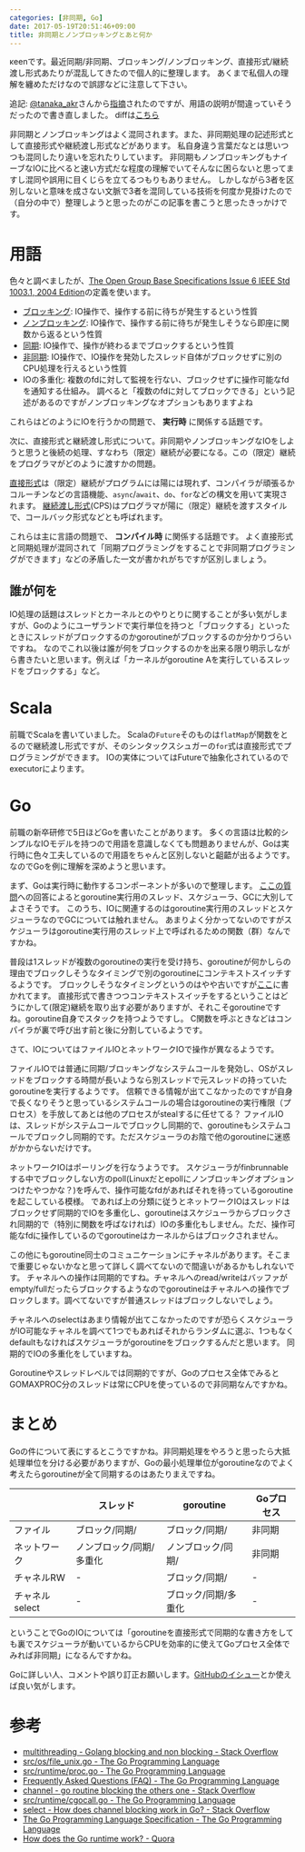 ```yaml
---
categories: [非同期, Go]
date: 2017-05-19T20:51:46+09:00
title: 非同期とノンブロッキングとあと何か
---
```

κeenです。最近同期/非同期、ブロッキング/ノンブロッキング、直接形式/継続渡し形式あたりが混乱してきたので個人的に整理します。
あくまで私個人の理解を纏めただけなので誤謬などに注意して下さい。

追記: [@tanaka_akr](https://twitter.com/tanaka_akr)さんから[指摘](https://twitter.com/tanaka_akr/status/865722507281580032)されたのですが、用語の説明が間違っていそうだったので書き直しました。
diffは[こちら](https://github.com/KeenS/KeenS.github.io/commit/d46dad5282436eeaa615f31c160f892e6c724403)

<!--more-->

非同期とノンブロッキングはよく混同されます。また、非同期処理の記述形式として直接形式や継続渡し形式などがあります。
私自身違う言葉だなとは思いつつも混同したり違いを忘れたりしています。
非同期もノンブロッキングもナイーブなIOに比べると速い方式だな程度の理解でいてそんなに困らないと思ってますし混同や誤用に目くじらを立てるつもりもありません。
しかしながら3者を区別しないと意味を成さない文脈で3者を混同している技術を何度か見掛けたので（自分の中で）整理しようと思ったのがこの記事を書こうと思ったきっかけです。

# 用語


色々と調べましたが、[The Open Group Base Specifications Issue 6 IEEE Std 1003.1, 2004 Edition](http://pubs.opengroup.org/onlinepubs/009695399/basedefs/xbd_chap03.html)の定義を使います。

* [ブロッキング](http://pubs.opengroup.org/onlinepubs/009695399/basedefs/xbd_chap03.html#tag_03_77):
  IO操作で、操作する前に待ちが発生するという性質
* [ノンブロッキング](http://pubs.opengroup.org/onlinepubs/009695399/basedefs/xbd_chap03.html#tag_03_240):
  IO操作で、操作する前に待ちが発生しそうなら即座に関数から返るという性質
* [同期](http://pubs.opengroup.org/onlinepubs/009695399/basedefs/xbd_chap03.html#tag_03_378):
  IO操作で、操作が終わるまでブロックするという性質
* [非同期](http://pubs.opengroup.org/onlinepubs/009695399/basedefs/xbd_chap03.html#tag_03_29):
  IO操作で、IO操作を発効したスレッド自体がブロックせずに別のCPU処理を行えるという性質
* IOの多重化: 複数のfdに対して監視を行ない、ブロックせずに操作可能なfdを通知する仕組み。
   調べると「複数のfdに対してブロックできる」という記述があるのですがノンブロッキングなオプションもありますよね

これらはどのようにIOを行うかの問題で、 **実行時** に関係する話題です。

次に、直接形式と継続渡し形式について。非同期やノンブロッキングなIOをしようと思うと後続の処理、すなわち（限定）継続が必要になる。この（限定）継続をプログラマがどのように渡すかの問題。

[直接形式](https://en.wikipedia.org/wiki/Direct_style)は（限定）継続がプログラムには陽には現れず、コンパイラが頑張るかコルーチンなどの言語機能、`async`/`await`、`do`、`for`などの構文を用いて実現されます。
[継続渡し形式](https://en.wikipedia.org/wiki/Continuation-passing_style)(CPS)はプログラマが陽に（限定）継続を渡すスタイルで、コールバック形式などとも呼ばれます。

これらは主に言語の問題で、 **コンパイル時** に関係する話題です。
よく直接形式と同期処理が混同されて「同期プログラミングをすることで非同期プログラミングができます」などの矛盾した一文が書かれがちですが区別しましょう。

## 誰が何を
IO処理の話題はスレッドとカーネルとのやりとりに関することが多い気がしますが、Goのようにユーザランドで実行単位を持つと「ブロックする」といったときにスレッドがブロックするのかgoroutineがブロックするのか分かりづらいですね。
なのでこれ以後は誰が何をブロックするのかを出来る限り明示しながら書きたいと思います。例えば「カーネルがgoroutine Aを実行しているスレッドをブロックする」など。

# Scala
前職でScalaを書いていました。
Scalaの`Future`そのものは`flatMap`が関数をとるので継続渡し形式ですが、そのシンタックスシュガーの`for`式は直接形式でプログラミングができます。
IOの実体についてはFutureで抽象化されているのでexecutorによります。

# Go
前職の新卒研修で5日ほどGoを書いたことがあります。
多くの言語は比較的シンプルなIOモデルを持つので用語を意識しなくても問題ありませんが、Goは実行時に色々工夫しているので用語をちゃんと区別しないと齟齬が出るようです。
なのでGoを例に理解を深めようと思います。

まず、Goは実行時に動作するコンポーネントが多いので整理します。
[ここの質問](https://www.quora.com/How-does-the-Go-runtime-work)への回答によるとgoroutine実行用のスレッド、スケジューラ、GCに大別してよさそうです。
このうち、IOに関連するのはgoroutine実行用のスレッドとスケジューラなのでGCについては触れません。
あまりよく分かってないのですがスケジューラはgoroutine実行用のスレッド上で呼ばれるための関数（群）なんですかね。

普段は1スレッドが複数のgoroutineの実行を受け持ち、goroutineが何かしらの理由でブロックしそうなタイミングで別のgoroutineにコンテキストスイッチするようです。
ブロックしそうなタイミングというのはやや古いですが[ここ](http://stackoverflow.com/questions/17953269/go-routine-blocking-the-others-one)に書かれてます。
直接形式で書きつつコンテキストスイッチをするということはどうにかして(限定)継続を取り出す必要がありますが、それこそgoroutineですね。goroutine自身でスタックを持つようですし。
C関数を呼ぶときなどはコンパイラが裏で呼び出す前と後に分割しているようです。

さて、IOについてはファイルIOとネットワークIOで操作が異なるようです。

ファイルIOでは普通に同期/ブロッキングなシステムコールを発効し、OSがスレッドをブロックする時間が長いようなら別スレッドで元スレッドの持っていたgoroutineを実行するようです。
信頼できる情報が出てこなかったのですが自身で長くなりそうと思っているシステムコールの場合はgoroutineの実行権限（プロセス）を手放してあとは他のプロセスがstealするに任せてる？
ファイルIOは、スレッドがシステムコールでブロックし同期的で、goroutineもシステムコールでブロックし同期的です。ただスケジューラのお陰で他のgoroutineに迷惑がかからないだけです。

ネットワークIOはポーリングを行なうようです。
スケジューラがfinbrunnableする中でブロックしない方のpoll(Linuxだとepollにノンブロッキングオプションつけたやつかな？)を呼んで、操作可能なfdがあればそれを待っているgoroutineを起こしている模様。
であれば上の分類に従うとネットワークIOはスレッドはブロックせず同期的でIOを多重化し、goroutineはスケジューラからブロックされ同期的で（特別に関数を呼ばなければ）IOの多重化もしません。ただ、操作可能なfdに操作しているのでgoroutineはカーネルからはブロックされません。

この他にもgoroutine同士のコミュニケーションにチャネルがあります。そこまで重要じゃないかなと思って詳しく調べてないので間違いがあるかもしれないです。
チャネルへの操作は同期的ですね。チャネルへのread/writeはバッファがempty/fullだったらブロックするようなのでgoroutineはチャネルへの操作でブロックします。調べてないですが普通スレッドはブロックしないでしょう。

チャネルへのselectはあまり情報が出てこなかったのですが恐らくスケジューラがIO可能なチャネルを調べて1つでもあればそれからランダムに選ぶ、1つもなくdefaultもなければスケジューラがgoroutineをブロックするんだと思います。
同期的でIOの多重化をしていますね。

Goroutineやスレッドレベルでは同期的ですが、Goのプロセス全体でみるとGOMAXPROC分のスレッドは常にCPUを使っているので非同期なんですかね。

# まとめ
Goの件について表にするとこうですかね。非同期処理をやろうと思ったら大抵処理単位を分ける必要がありますが、Goの最小処理単位がgoroutineなのでよく考えたらgoroutineが全て同期するのはあたりまえですね。

|               | スレッド                | goroutine            | Goプロセス |
|---------------|-------------------------|---------------------|-----------|
| ファイル       | ブロック/同期/          | ブロック/同期/       | 非同期     |
| ネットワーク   | ノンブロック/同期/多重化 | ノンブロック/同期/   | 非同期     |
| チャネルRW     | -                      | ブロック/同期/       | -          |
| チャネルselect | -                      | ブロック/同期/多重化  | -          |

ということでGoのIOについては「goroutineを直接形式で同期的な書き方をしても裏でスケジューラが動いているからCPUを効率的に使えてGoプロセス全体でみれば非同期」になるんですかね。

Goに詳しい人、コメントや誤り訂正お願いします。[GitHubのイシュー](https://github.com/KeenS/KeenS.github.io/issues)とか使えば良い気がします。


# 参考

* [multithreading - Golang blocking and non blocking - Stack Overflow](http://stackoverflow.com/questions/36112445/golang-blocking-and-non-blocking)
* [src/os/file_unix.go - The Go Programming Language](https://golang.org/src/os/file_unix.go?s=#L224)
* [src/runtime/proc.go - The Go Programming Language](https://golang.org/src/runtime/proc.go?s=#L1795)
* [Frequently Asked Questions (FAQ) - The Go Programming Language](https://golang.org/doc/faq#goroutines)
* [channel - go routine blocking the others one - Stack Overflow](http://stackoverflow.com/questions/17953269/go-routine-blocking-the-others-one)
* [src/runtime/cgocall.go - The Go Programming Language](https://golang.org/src/runtime/cgocall.go)
* [select - How does channel blocking work in Go? - Stack Overflow](http://stackoverflow.com/questions/32538438/how-does-channel-blocking-work-in-go)
* [The Go Programming Language Specification - The Go Programming Language](https://golang.org/ref/spec#Select_statements)
* [How does the Go runtime work? - Quora](https://www.quora.com/How-does-the-Go-runtime-work)
